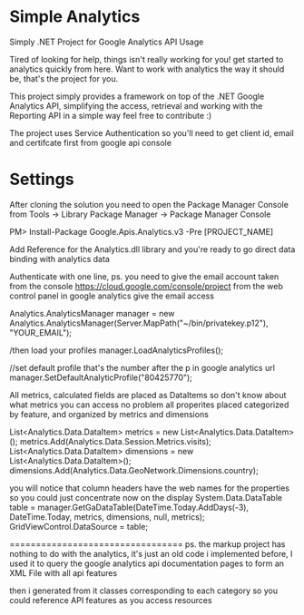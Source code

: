 Simple Analytics
==================

Simply .NET Project for Google Analytics API Usage

Tired of looking for help, things isn't really working for you! get started to analytics quickly from here.
Want to work with analytics the way it should be, that's the project for you.

This project simply provides a framework on top of the .NET Google Analytics API, simplifying the access, retrieval and working with the Reporting API in a simple way feel free to contribute :) 

The project uses Service Authentication so you'll need to get client id, email and certifcate
first from google api console

Settings
===============================

After cloning the solution you need to open the Package Manager Console from
Tools -> Library Package Manager -> Package Manager Console

PM> Install-Package Google.Apis.Analytics.v3 -Pre [PROJECT_NAME]

Add Reference for the Analytics.dll library and you're ready to go direct data binding with analytics data

Authenticate with one line, ps. you need to give the email account taken from the console 
https://cloud.google.com/console/project
from the web control panel in google analytics give the email access

Analytics.AnalyticsManager manager = new Analytics.AnalyticsManager(Server.MapPath("~/bin/privatekey.p12"), "YOUR_EMAIL");

/then load your profiles
manager.LoadAnalyticsProfiles();

//set default profile that's the number after the p in google analytics url
manager.SetDefaultAnalyticProfile("80425770");

All metrics, calculated fields are placed as DataItems so don't know about what metrics you can access
no problem all properites placed categorized by feature, and organized by metrics and dimensions

List<Analytics.Data.DataItem> metrics = new List<Analytics.Data.DataItem>();
metrics.Add(Analytics.Data.Session.Metrics.visits);
List<Analytics.Data.DataItem> dimensions = new List<Analytics.Data.DataItem>();
dimensions.Add(Analytics.Data.GeoNetwork.Dimensions.country);


you will notice that column headers have the web names for the properties so you could just concentrate now on
the display
System.Data.DataTable table = manager.GetGaDataTable(DateTime.Today.AddDays(-3), DateTime.Today, metrics, dimensions, null, metrics);
GridViewControl.DataSource = table;






=================================
ps. the markup project has nothing to do with the analytics, it's just an old code i implemented before,
I used it to query the google analytics api documentation pages to form an XML File with all api features

then i generated from it classes corresponding to each category so you could reference API features 
as you access resources

